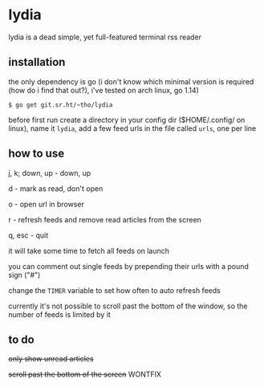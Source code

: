 # lydia

lydia is a dead simple, yet full-featured terminal rss reader

## installation

the only dependency is go (i don't know which minimal version is required (how
do i find that out?), i've tested on arch linux, go 1.14)

    $ go get git.sr.ht/~tho/lydia

before first run create a directory in your config dir ($HOME/.config/ on
linux), name it `lydia`, add a few feed urls in the file called `urls`,
one per line

## how to use
j, k; down, up - down, up

d - mark as read, don't open

o - open url in browser

r - refresh feeds and remove read articles from the screen

q, esc - quit



it will take some time to fetch all feeds on launch

you can comment out single feeds by prepending their urls with a pound sign ("#")

change the `TIMER` variable to set how often to auto refresh feeds

currently it's not possible to scroll past the bottom of the window, so the
number of feeds is limited by it

## to do

~~only show unread articles~~

~~scroll past the bottom of the screen~~ WONTFIX
